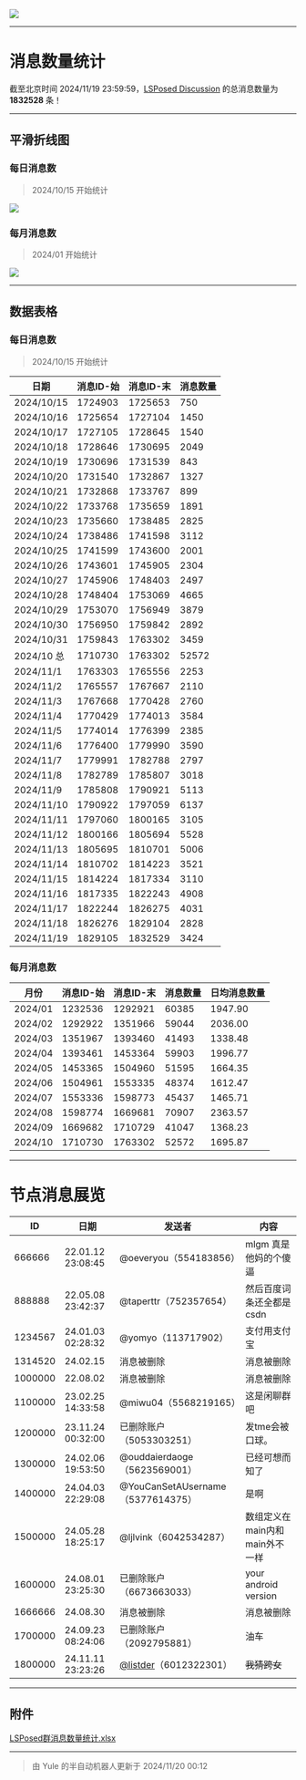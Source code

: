 ![](https://maxpcimg.cc/i/2024/11/20/673d978edc127.jpg)

---

# 消息数量统计

截至北京时间  2024/11/19 23:59:59，[LSPosed Discussion](https://t.me/LSPosedDiscussion) 的总消息数量为 **1832528** 条！

------

## 平滑折线图

### 每日消息数

> 2024/10/15 开始统计

![](https://maxpcimg.cc/i/2024/11/20/673d7db6ca81e.png)

### 每月消息数

> 2024/01 开始统计

![](https://maxpcimg.cc/i/2024/11/20/673d848f9f6ae.png)

------

## 数据表格

### 每日消息数

> 2024/10/15 开始统计

| 日期       | 消息ID-始 | 消息ID-末 | 消息数量 |
| ---------- | --------- | --------- | -------- |
| 2024/10/15 | 1724903   | 1725653   | 750      |
| 2024/10/16 | 1725654   | 1727104   | 1450     |
| 2024/10/17 | 1727105   | 1728645   | 1540     |
| 2024/10/18 | 1728646   | 1730695   | 2049     |
| 2024/10/19 | 1730696   | 1731539   | 843      |
| 2024/10/20 | 1731540   | 1732867   | 1327     |
| 2024/10/21 | 1732868   | 1733767   | 899      |
| 2024/10/22 | 1733768   | 1735659   | 1891     |
| 2024/10/23 | 1735660   | 1738485   | 2825     |
| 2024/10/24 | 1738486   | 1741598   | 3112     |
| 2024/10/25 | 1741599   | 1743600   | 2001     |
| 2024/10/26 | 1743601   | 1745905   | 2304     |
| 2024/10/27 | 1745906   | 1748403   | 2497     |
| 2024/10/28 | 1748404   | 1753069   | 4665     |
| 2024/10/29 | 1753070   | 1756949   | 3879     |
| 2024/10/30 | 1756950   | 1759842   | 2892     |
| 2024/10/31 | 1759843   | 1763302   | 3459     |
| 2024/10 总 | 1710730   | 1763302   | 52572    |
| 2024/11/1  | 1763303   | 1765556   | 2253     |
| 2024/11/2  | 1765557   | 1767667   | 2110     |
| 2024/11/3  | 1767668   | 1770428   | 2760     |
| 2024/11/4  | 1770429   | 1774013   | 3584     |
| 2024/11/5  | 1774014   | 1776399   | 2385     |
| 2024/11/6  | 1776400   | 1779990   | 3590     |
| 2024/11/7  | 1779991   | 1782788   | 2797     |
| 2024/11/8  | 1782789   | 1785807   | 3018     |
| 2024/11/9  | 1785808   | 1790921   | 5113     |
| 2024/11/10 | 1790922   | 1797059   | 6137     |
| 2024/11/11 | 1797060   | 1800165   | 3105     |
| 2024/11/12 | 1800166   | 1805694   | 5528     |
| 2024/11/13 | 1805695   | 1810701   | 5006     |
| 2024/11/14 | 1810702   | 1814223   | 3521     |
| 2024/11/15 | 1814224   | 1817334   | 3110     |
| 2024/11/16 | 1817335   | 1822243   | 4908     |
| 2024/11/17 | 1822244   | 1826275   | 4031     |
| 2024/11/18 | 1826276   | 1829104   | 2828     |
| 2024/11/19 | 1829105   | 1832529   | 3424     |

### 每月消息数

| 月份    | 消息ID-始 | 消息ID-末 | 消息数量 | 日均消息数量 |
| ------- | --------- | --------- | -------- | ------------ |
| 2024/01 | 1232536   | 1292921   | 60385    | 1947.90      |
| 2024/02 | 1292922   | 1351966   | 59044    | 2036.00      |
| 2024/03 | 1351967   | 1393460   | 41493    | 1338.48      |
| 2024/04 | 1393461   | 1453364   | 59903    | 1996.77      |
| 2024/05 | 1453365   | 1504960   | 51595    | 1664.35      |
| 2024/06 | 1504961   | 1553335   | 48374    | 1612.47      |
| 2024/07 | 1553336   | 1598773   | 45437    | 1465.71      |
| 2024/08 | 1598774   | 1669681   | 70907    | 2363.57      |
| 2024/09 | 1669682   | 1710729   | 41047    | 1368.23      |
| 2024/10 | 1710730   | 1763302   | 52572    | 1695.87      |

------

# 节点消息展览

| ID      | 日期              | 发送者                                         | 内容                           |
| ------- | ----------------- | ---------------------------------------------- | ------------------------------ |
| 666666  | 22.01.12 23:08:45 | @oeveryou（554183856）                         | mlgm 真是他妈的个傻逼          |
| 888888  | 22.05.08 23:42:37 | @taperttr（752357654）                         | 然后百度词条还全都是csdn       |
| 1234567 | 24.01.03 02:28:32 | @yomyo（113717902）                            | 支付用支付宝                   |
| 1314520 | 24.02.15          | 消息被删除                                     | 消息被删除                     |
| 1000000 | 22.08.02          | 消息被删除                                     | 消息被删除                     |
| 1100000 | 23.02.25 14:33:58 | @miwu04（5568219165）                          | 这是闲聊群吧                   |
| 1200000 | 23.11.24 00:32:00 | 已删除账户（5053303251）                       | 发tme会被口球。                |
| 1300000 | 24.02.06 19:53:50 | @ouddaierdaoge（5623569001）                   | 已经可想而知了                 |
| 1400000 | 24.04.03 22:29:08 | @YouCanSetAUsername（5377614375）              | 是啊                           |
| 1500000 | 24.05.28 18:25:17 | @ljlvink（6042534287）                         | 数组定义在main内和main外不一样 |
| 1600000 | 24.08.01 23:25:30 | 已删除账户（6673663033）                       | your android version           |
| 1666666 | 24.08.30          | 消息被删除                                     | 消息被删除                     |
| 1700000 | 24.09.23 08:24:06 | 已删除账户（2092795881）                       | 油车                           |
| 1800000 | 24.11.11 23:23:26 | [@listder](https://t.me/listder)（6012322301） | ~~我猜跨女~~                   |

------

## 附件

[LSPosed群消息数量统计.xlsx](https://www.123684.com/s/iBeVVv-A4HV)

------

> 由 Yule 的半自动机器人更新于 2024/11/20 00:12
